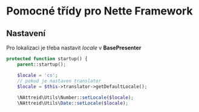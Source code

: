 # Pomocné třídy pro Nette Framework

## Nastavení
Pro lokalizaci je třeba nastavit *locale* v **BasePresenter**
```php
protected function startup() {
    parent::startup();

    $locale = 'cs';
    // pokud je nastaven translator
    $locale = $this->translator->getDefaultLocale();
    
    \NAttreid\Utils\Number::setLocale($locale);
    \NAttreid\Utils\Date::setLocale($locale);
```